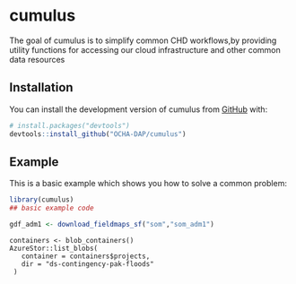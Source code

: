 
# cumulus

<!-- badges: start -->
<!-- badges: end -->

The goal of cumulus is to simplify common CHD workflows,by providing utility functions for accessing our cloud infrastructure and other common data resources

## Installation

You can install the development version of cumulus from [GitHub](https://github.com/) with:

``` r
# install.packages("devtools")
devtools::install_github("OCHA-DAP/cumulus")
```

## Example

This is a basic example which shows you how to solve a common problem:

``` r
library(cumulus)
## basic example code
```

```r
gdf_adm1 <- download_fieldmaps_sf("som","som_adm1")
```

```{r}
containers <- blob_containers()
AzureStor::list_blobs(
   container = containers$projects,
   dir = "ds-contingency-pak-floods"
 )
```
